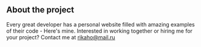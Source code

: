 ## About the project

Every great developer has a personal website filled with amazing examples of their code - Here's mine. Interested in working together or hiring me for your project? Contact me at rikaho@mail.ru
